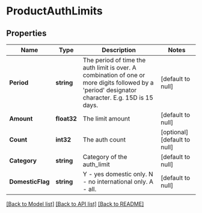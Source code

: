 # ProductAuthLimits

## Properties
Name | Type | Description | Notes
------------ | ------------- | ------------- | -------------
**Period** | **string** | The period of time the auth limit is over. A combination of one or more digits followed by a &#x27;period&#x27; designator character. E.g. 15D is 15 days. | [default to null]
**Amount** | **float32** | The limit amount | [default to null]
**Count** | **int32** | The auth count | [optional] [default to null]
**Category** | **string** | Category of the auth_limit | [default to null]
**DomesticFlag** | **string** | Y - yes domestic only. N - no international only. A - all. | [default to null]

[[Back to Model list]](../README.md#documentation-for-models) [[Back to API list]](../README.md#documentation-for-api-endpoints) [[Back to README]](../README.md)


